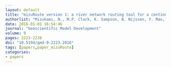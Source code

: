 ```yaml
---
layout: default
title: "mizuRoute version 1: a river network routing tool for a continental domain water resources applications"
authorlist: "Mizukami, N., M.P. Clark, K. Sampson, B. Nijssen, Y. Mao, H. McMillan, R.J. Viger, S.L. Markstrom, L.E. Hay, R. Woods, J.R. Arnold, and L.D. Brekke"
date: 2016-01-01 16:54:46
journal: "Geoscientific Model Development"
volume: 9
pages: 2223-2238
doi: "10.5194/gmd-9-2223-2016"
tags: [papers,paper_mizuRoute]
categories:
- papers
---
```


